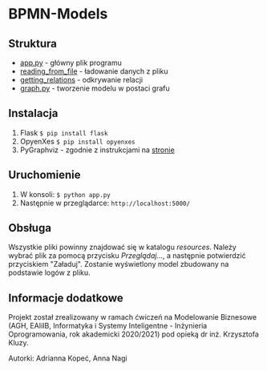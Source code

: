 # BPMN-Models

## Struktura
- [app.py]() - główny plik programu
- [reading_from_file]() - ładowanie danych z pliku
- [getting_relations]() - odkrywanie relacji
- [graph.py]() - tworzenie modelu w postaci grafu

## Instalacja
1. Flask
  `$ pip install flask`
2. OpyenXes
  `$ pip install opyenxes`
3. PyGraphviz - zgodnie z instrukcjami na [stronie](https://pygraphviz.github.io/documentation/stable/install.html#install)

## Uruchomienie
1. W konsoli:
  `$ python app.py`
2. Następnie w przeglądarce:
  `http://localhost:5000/`
  
## Obsługa
Wszystkie pliki powinny znajdować się w katalogu _resources_.
Należy wybrać plik za pomocą przycisku _Przeglądaj..._, a następnie potwierdzić przyciskiem "Załaduj". 
Zostanie wyświetlony model zbudowany na podstawie logów z pliku.

## Informacje dodatkowe
Projekt został zrealizowany w ramach ćwiczeń na Modelowanie Biznesowe (AGH, EAIiIB, Informatyka i Systemy Inteligentne - Inżynieria Oprogramowania, rok akademicki 2020/2021) pod opieką dr inż. Krzysztofa Kluzy.

Autorki: Adrianna Kopeć, Anna Nagi

